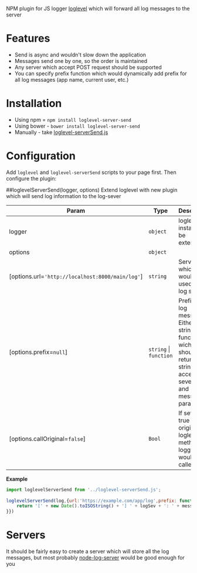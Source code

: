 NPM plugin for JS logger [loglevel](https://github.com/pimterry/loglevel) which will forward all log messages to the server

# Features
- Send is async and wouldn't slow down the application
- Messages send one by one, so the order is maintained
- Any server which accept POST request should be supported
- You can specify prefix function which would dynamically add prefix for all log messages (app name, current user, etc.)

# Installation
- Using npm = `npm install loglevel-server-send`
- Using bower - `bower install loglevel-server-send`
- Manually - take [loglevel-serverSend.js](loglevel-serverSend.js)

# Configuration
Add `loglevel` and `loglevel-serverSend` scripts to your page first. Then configure the plugin:

##loglevelServerSend(logger, options)
Extend loglevel with new plugin which will send log information to the log-sever

| Param | Type | Description |
| ----- | ---- | ----------- |
| logger | <code>object</code> | loglevel instance to be extended |
| options | <code>object</code> |  |
| \[options.url=<code>&#x27;http://localhost:8000/main/log&#x27;</code>\] | <code>string</code> | Server url which would be used as a log server |
| \[options.prefix=<code>null</code>\] | <code>string</code> \| <code>function</code> | Prefix for all log messages. Either string or function wich should return string and accept log severity and message as parameters |
| \[options.callOriginal=<code>false</code>\] | <code>Bool</code> | If set to true - original loglevel method for logging would be called |

**Example**
```js
import loglevelServerSend from '../loglevel-serverSend.js';
 
loglevelServerSend(log,{url:'https://example.com/app/log',prefix: function(logSev,message) {
    return '[' + new Date().toISOString() + '] ' + logSev + ': ' + message + '\n'
}})
```

# Servers
It should be fairly easy to create a server which will store all the log messages, but most probably [node-log-server](https://github.com/divhide/node-log-server) would be good enough for you